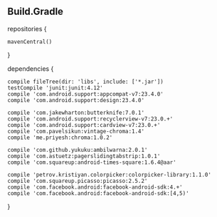 Build.Gradle
---------------------------------------------------------------------------

repositories {

    mavenCentral()
}

dependencies {

    compile fileTree(dir: 'libs', include: ['*.jar'])
    testCompile 'junit:junit:4.12'
    compile 'com.android.support:appcompat-v7:23.4.0'
    compile 'com.android.support:design:23.4.0'

    compile 'com.jakewharton:butterknife:7.0.1'
    compile 'com.android.support:recyclerview-v7:23.0.+'
    compile 'com.android.support:cardview-v7:23.0.+'
    compile 'com.pavelsikun:vintage-chroma:1.4'
    compile 'me.priyesh:chroma:1.0.2'

    compile 'com.github.yukuku:ambilwarna:2.0.1'
    compile 'com.astuetz:pagerslidingtabstrip:1.0.1'
    compile 'com.squareup:android-times-square:1.6.4@aar'

    compile 'petrov.kristiyan.colorpicker:colorpicker-library:1.1.0'
    compile 'com.squareup.picasso:picasso:2.5.2'
    compile 'com.facebook.android:facebook-android-sdk:4.+'
    compile 'com.facebook.android:facebook-android-sdk:[4,5)'

}
